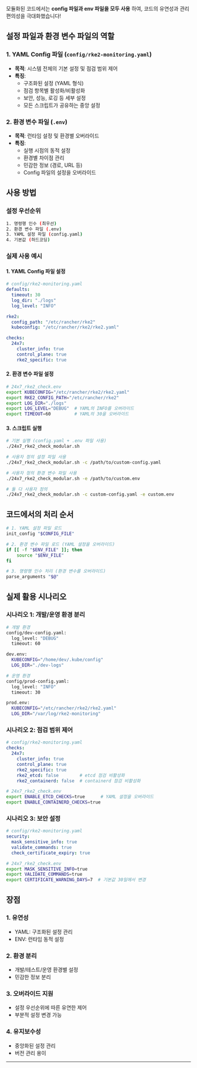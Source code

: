 모듈화된 코드에서는 **config 파일과 env 파일을 모두 사용** 하여, 코드의 유연성과 관리 편의성을 극대화했습니다!

## 설정 파일과 환경 변수 파일의 역할

### 1. **YAML Config 파일** (`config/rke2-monitoring.yaml`)
- **목적**: 시스템 전체의 기본 설정 및 점검 범위 제어
- **특징**: 
  - 구조화된 설정 (YAML 형식)
  - 점검 항목별 활성화/비활성화
  - 보안, 성능, 로깅 등 세부 설정
  - 모든 스크립트가 공유하는 중앙 설정

### 2. **환경 변수 파일** (`.env`)
- **목적**: 런타임 설정 및 환경별 오버라이드
- **특징**:
  - 실행 시점의 동적 설정
  - 환경별 차이점 관리
  - 민감한 정보 (경로, URL 등)
  - Config 파일의 설정을 오버라이드

## 사용 방법

### 설정 우선순위
```bash
1. 명령행 인수 (최우선)
2. 환경 변수 파일 (.env)
3. YAML 설정 파일 (config.yaml)
4. 기본값 (하드코딩)
```

### 실제 사용 예시

#### **1. YAML Config 파일 설정**
```yaml
# config/rke2-monitoring.yaml
defaults:
  timeout: 30
  log_dir: "./logs"
  log_level: "INFO"

rke2:
  config_path: "/etc/rancher/rke2"
  kubeconfig: "/etc/rancher/rke2/rke2.yaml"

checks:
  24x7:
    cluster_info: true
    control_plane: true
    rke2_specific: true
```

#### **2. 환경 변수 파일 설정**
```bash
# 24x7_rke2_check.env
export KUBECONFIG="/etc/rancher/rke2/rke2.yaml"
export RKE2_CONFIG_PATH="/etc/rancher/rke2"
export LOG_DIR="./logs"
export LOG_LEVEL="DEBUG"  # YAML의 INFO를 오버라이드
export TIMEOUT=60         # YAML의 30을 오버라이드
```

#### **3. 스크립트 실행**
```bash
# 기본 실행 (config.yaml + .env 파일 사용)
./24x7_rke2_check_modular.sh

# 사용자 정의 설정 파일 사용
./24x7_rke2_check_modular.sh -c /path/to/custom-config.yaml

# 사용자 정의 환경 변수 파일 사용
./24x7_rke2_check_modular.sh -e /path/to/custom.env

# 둘 다 사용자 정의
./24x7_rke2_check_modular.sh -c custom-config.yaml -e custom.env
```

## 코드에서의 처리 순서

```bash
# 1. YAML 설정 파일 로드
init_config "$CONFIG_FILE"

# 2. 환경 변수 파일 로드 (YAML 설정을 오버라이드)
if [[ -f "$ENV_FILE" ]]; then
    source "$ENV_FILE"
fi

# 3. 명령행 인수 처리 (환경 변수를 오버라이드)
parse_arguments "$@"
```

## 실제 활용 시나리오

### **시나리오 1: 개발/운영 환경 분리**
```bash
# 개발 환경
config/dev-config.yaml:
  log_level: "DEBUG"
  timeout: 60

dev.env:
  KUBECONFIG="/home/dev/.kube/config"
  LOG_DIR="./dev-logs"

# 운영 환경  
config/prod-config.yaml:
  log_level: "INFO"
  timeout: 30

prod.env:
  KUBECONFIG="/etc/rancher/rke2/rke2.yaml"
  LOG_DIR="/var/log/rke2-monitoring"
```

### **시나리오 2: 점검 범위 제어**
```yaml
# config/rke2-monitoring.yaml
checks:
  24x7:
    cluster_info: true
    control_plane: true
    rke2_specific: true
    rke2_etcd: false        # etcd 점검 비활성화
    rke2_containerd: false  # containerd 점검 비활성화
```

```bash
# 24x7_rke2_check.env
export ENABLE_ETCD_CHECKS=true      # YAML 설정을 오버라이드
export ENABLE_CONTAINERD_CHECKS=true
```

### **시나리오 3: 보안 설정**
```yaml
# config/rke2-monitoring.yaml
security:
  mask_sensitive_info: true
  validate_commands: true
  check_certificate_expiry: true
```

```bash
# 24x7_rke2_check.env
export MASK_SENSITIVE_INFO=true
export VALIDATE_COMMANDS=true
export CERTIFICATE_WARNING_DAYS=7  # 기본값 30일에서 변경
```

## 장점

### **1. 유연성**
- YAML: 구조화된 설정 관리
- ENV: 런타임 동적 설정

### **2. 환경 분리**
- 개발/테스트/운영 환경별 설정
- 민감한 정보 분리

### **3. 오버라이드 지원**
- 설정 우선순위에 따른 유연한 제어
- 부분적 설정 변경 가능

### **4. 유지보수성**
- 중앙화된 설정 관리
- 버전 관리 용이

---